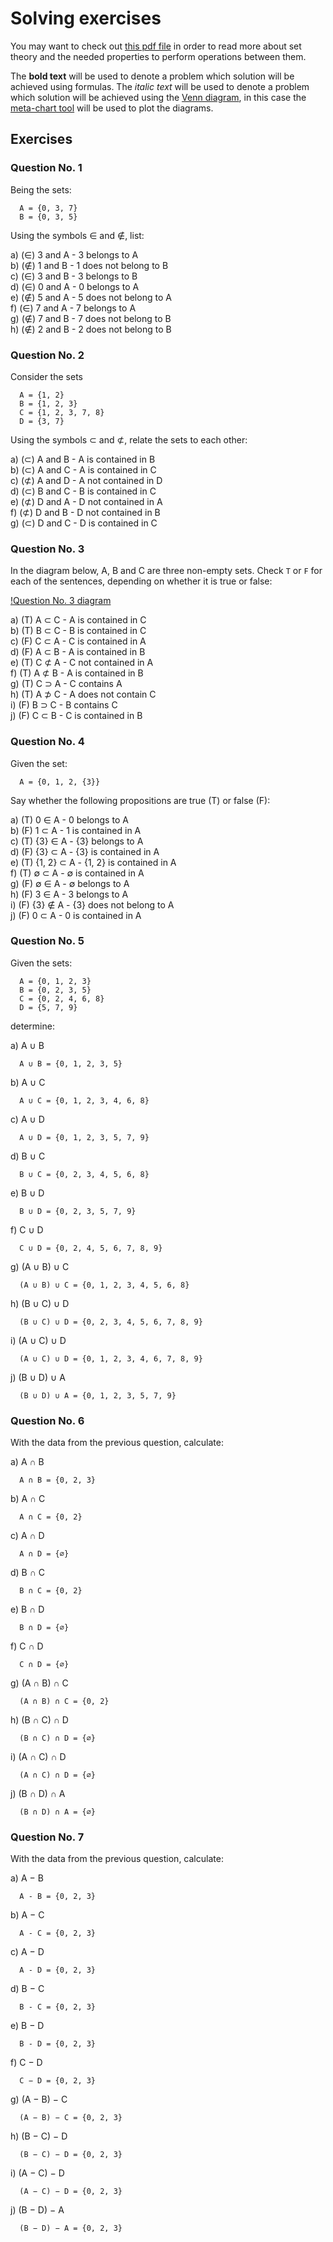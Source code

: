 # Solving exercises

You may want to check out [this pdf file](./teoria-dos-conjuntos1.pdf) in order to read more about set theory and the needed properties to perform operations between them.

The __bold text__ will be used to denote a problem which solution will be achieved using formulas. The *italic text* will be used to denote a problem which solution will be achieved using the [Venn diagram](https://www.mathsisfun.com/sets/venn-diagrams.html), in this case the [meta-chart tool](https://www.meta-chart.com/venn#/) will be used to plot the diagrams.

## Exercises

### Question No. 1

Being the sets:
```
  A = {0, 3, 7}
  B = {0, 3, 5}
```  
Using the symbols ∈ and ∉, list:

a) (∈) 3 and A - 3 belongs to A  
b) (∉) 1 and B - 1 does not belong to B  
c) (∈) 3 and B - 3 belongs to B  
d) (∈) 0 and A - 0 belongs to A  
e) (∉) 5 and A - 5 does not belong to A  
f) (∈) 7 and A - 7 belongs to A  
g) (∉) 7 and B - 7 does not belong to B  
h) (∉) 2 and B - 2 does not belong to B  

### Question No. 2

Consider the sets
```
  A = {1, 2}
  B = {1, 2, 3}
  C = {1, 2, 3, 7, 8}
  D = {3, 7}
```  
Using the symbols ⊂ and ⊄, relate the sets to each other:

a) (⊂) A and B - A is contained in B  
b) (⊂) A and C - A is contained in C  
c) (⊄) A and D - A not contained in D  
d) (⊂) B and C - B is contained in C  
e) (⊄) D and A - D not contained in A  
f) (⊄) D and B - D not contained in B  
g) (⊂) D and C - D is contained in C  

### Question No. 3

In the diagram below, A, B and C are three non-empty sets. Check `T` or `F` for each of the sentences, depending on whether it is true or false:

[!Question No. 3 diagram](./images/QuestionNo03.png)

a) (T) A ⊂ C - A is contained in C  
b) (T) B ⊂ C - B is contained in C  
c) (F) C ⊂ A - C is contained in A  
d) (F) A ⊂ B - A is contained in B  
e) (T) C ⊄ A - C not contained in A  
f) (T) A ⊄ B - A is contained in B  
g) (T) C ⊃ A - C contains A  
h) (T) A ⊅ C - A does not contain C  
i) (F) B ⊃ C - B contains C  
j) (F) C ⊂ B - C is contained in B  

### Question No. 4

Given the set:
```
  A = {0, 1, 2, {3}}
```  
Say whether the following propositions are true (T) or false (F):

a) (T) 0 ∈ A - 0 belongs to A  
b) (F) 1 ⊂ A - 1 is contained in A  
c) (T) {3} ∈ A - {3} belongs to A  
d) (F) {3} ⊂ A - {3} is contained in A  
e) (T) {1, 2} ⊂ A - {1, 2} is contained in A  
f) (T) ∅ ⊂ A - ∅ is contained in A  
g) (F) ∅ ∈ A - ∅ belongs to A  
h) (F) 3 ∈ A - 3 belongs to A  
i) (F) {3} ∉ A - {3} does not belong to A  
j) (F) 0 ⊂ A - 0 is contained in A  

### Question No. 5

Given the sets:
```
  A = {0, 1, 2, 3}
  B = {0, 2, 3, 5}
  C = {0, 2, 4, 6, 8}
  D = {5, 7, 9}
```  
determine:

a) A ∪ B  
```
  A ∪ B = {0, 1, 2, 3, 5}
```  

b) A ∪ C  
```
  A ∪ C = {0, 1, 2, 3, 4, 6, 8}
```  

c) A ∪ D  
```
  A ∪ D = {0, 1, 2, 3, 5, 7, 9}
```  

d) B ∪ C  
```
  B ∪ C = {0, 2, 3, 4, 5, 6, 8}
```  

e) B ∪ D  
```
  B ∪ D = {0, 2, 3, 5, 7, 9}
```  

f) C ∪ D  
```
  C ∪ D = {0, 2, 4, 5, 6, 7, 8, 9}
```  

g) (A ∪ B) ∪ C  
```
  (A ∪ B) ∪ C = {0, 1, 2, 3, 4, 5, 6, 8}
```  

h) (B ∪ C) ∪ D  
```
  (B ∪ C) ∪ D = {0, 2, 3, 4, 5, 6, 7, 8, 9}
```  

i) (A ∪ C) ∪ D  
```
  (A ∪ C) ∪ D = {0, 1, 2, 3, 4, 6, 7, 8, 9}
```  

j) (B ∪ D) ∪ A  
```
  (B ∪ D) ∪ A = {0, 1, 2, 3, 5, 7, 9}
```  

### Question No. 6

With the data from the previous question, calculate:

a) A ∩ B  
```
  A ∩ B = {0, 2, 3}
```  

b) A ∩ C  
```
  A ∩ C = {0, 2}
```  

c) A ∩ D  
```
  A ∩ D = {∅}
```  

d) B ∩ C  
```
  B ∩ C = {0, 2}
```  

e) B ∩ D  
```
  B ∩ D = {∅}
```  

f) C ∩ D  
```
  C ∩ D = {∅}
```  

g) (A ∩ B) ∩ C  
```
  (A ∩ B) ∩ C = {0, 2}
```  

h) (B ∩ C) ∩ D  
```
  (B ∩ C) ∩ D = {∅}
```  

i) (A ∩ C) ∩ D  
```
  (A ∩ C) ∩ D = {∅}
```  

j) (B ∩ D) ∩ A  
```
  (B ∩ D) ∩ A = {∅}
```  

### Question No. 7

With the data from the previous question, calculate:

a) A − B  
```
  A - B = {0, 2, 3}
```  

b) A − C  
```
  A - C = {0, 2, 3}
```  

c) A − D  
```
  A - D = {0, 2, 3}
```  

d) B − C  
```
  B - C = {0, 2, 3}
```  

e) B − D  
```
  B - D = {0, 2, 3}
```  

f) C − D  
```
  C − D = {0, 2, 3}
```  

g) (A − B) − C  
```
  (A − B) − C = {0, 2, 3}
```  

h) (B − C) − D  
```
  (B − C) − D = {0, 2, 3}
```  

i) (A − C) − D  
```
  (A − C) − D = {0, 2, 3}
```  

j) (B − D) − A  
```
  (B − D) − A = {0, 2, 3}
```  
